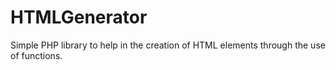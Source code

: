 # HTMLGenerator
Simple PHP library to help in the creation of HTML elements through the use of functions.

